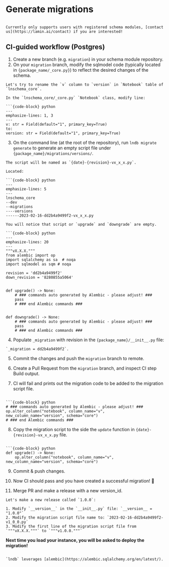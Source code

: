 # Generate migrations

```{warning}

Currently only supports users with registered schema modules, [contact us](https://lamin.ai/contact) if you are interested!
```

## CI-guided workflow (Postgres)

1. Create a new branch (e.g. `migration`) in your schema module repository.
2. On your `migration` branch, modify the sqlmodel code (typically located in `{package_name/_core.py}`) to reflect the desired changes of the schema.

````{admonition} Example: rename a column
Let's try to rename the `v` column to `version` in `Notebook` table of `lnschema_core`.

In the `lnschema_core/_core.py` `Notebook` class, modify line:

```{code-block} python
---
emphasize-lines: 1, 3
---
v: str = Field(default="1", primary_key=True)
to:
version: str = Field(default="1", primary_key=True)
````

3. On the command line (at the root of the repository), run `lndb migrate generate` to generate an empty script file under `{package_name}/migrations/versions/`.

````{admonition} Example: migration directory
The script will be named as `{date}-{revision}-vx_x_x.py`.

Located:

```{code-block} python
---
emphasize-lines: 5
---
lnschema_core
--dev
--migrations
----versions
------2023-02-16-dd2b4a9499f2-vx_x_x.py
````

````{admonition} Example: empty migration script
You will notice that script or `upgrade` and `downgrade` are empty.

```{code-block} python
---
emphasize-lines: 20
---
"""vX.X.X."""
from alembic import op
import sqlalchemy as sa  # noqa
import sqlmodel as sqm # noqa

revision = 'dd2b4a9499f2'
down_revision = '8280855a5064'


def upgrade() -> None:
    # ### commands auto generated by Alembic - please adjust! ###
    pass
    # ### end Alembic commands ###


def downgrade() -> None:
    # ### commands auto generated by Alembic - please adjust! ###
    pass
    # ### end Alembic commands ###
````

4. Populate `_migration` with revision in the `{package_name}/__init__.py` file:

```{admonition} Example: updated _migration with revision
`_migration = dd2b4a9499f2`.
```

5. Commit the changes and push the `migration` branch to remote.

6. Create a Pull Request from the `migration` branch, and inspect CI step Build output.

7. CI will fail and prints out the migration code to be added to the migration script file.

````{admonition} Example: CI output

```{code-block} python
# ### commands auto generated by Alembic - please adjust! ###
op.alter_column("notebook", column_name="v", new_column_name="version", schema="core")
# ### end Alembic commands ###
````

8. Copy the migration script to the side the `update` function in `{date}-{revision}-vx_x_x.py` file.

````{admonition} Example: modified migration script

```{code-block} python
def upgrade() -> None:
    op.alter_column("notebook", column_name="v", new_column_name="version", schema="core")
````

9. Commit & push changes.

10. Now CI should pass and you have created a successful migration! 🎉

11. Merge PR and make a release with a new version_id.

```{admonition} Example: new release
Let's make a new release called `1.0.0`:

1. Modify `__version__` in the `__init__.py` file: `__version__ = "1.0.0"`
2. Modify the migration script file name to: `2023-02-16-dd2b4a9499f2-v1_0_0.py`
3. Modify the first line of the migration script file from `"""vX.X.X."""` to `"""v1.0.0."""`
```

**Next time you load your instance, you will be asked to deploy the migration!**

```{note}

`lndb` leverages [alembic](https://alembic.sqlalchemy.org/en/latest/).
```
